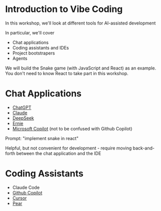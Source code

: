 # Introduction to Vibe Coding

In this workshop, we'll look at different tools for AI-assisted development

In particular, we'll cover

- Chat applications
- Coding assistants and IDEs
- Project bootstrapers
- Agents

We will build the Snake game (with JavaScript and React) as an example.
You don't need to know React to take part in this workshop.


# Chat Applications

- [ChatGPT](https://chatgpt.com/)
- [Claude](https://claude.ai/)
- [DeepSeek](https://www.deepseek.com/en)
- [Ernie](https://ernie.baidu.com/)
- [Microsoft Copilot](https://copilot.microsoft.com/) (not to be confused with Github Copilot)

Prompt: "implement snake in react"


Helpful, but not convenient for development - require moving back-and-forth
between the chat application and the IDE



# Coding Assistants

- Claude Code
- [Github Copilot](https://github.com/features/copilot)
- [Cursor](https://cursor.com/)
- [Pear](https://trypear.ai/)

